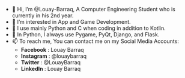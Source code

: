 - 👋 Hi, I’m @Louay-Barraq, A Computer Engineering Student who is currently in his 2nd year.
- 👀 I’m interested in App and Game Development.
- 🌱 I use mainly Python and C when coding in addition to Kotlin.  
- 💞️ In Python, I always use Pygame, PyQt, Django, and Flask. 
- 📫 To reach me, You can contact me on my Social Media Accounts:
  - **Facebook** : Louay Barraq
  - **Instagram** : @louaybarraq
  - **Twitter** : @LouayBarraq
  - **LinkedIn** : Louay Barraq   

<!---
Louay-Barraq/Louay-Barraq is a ✨ special ✨ repository because its `README.md` (this file) appears on your GitHub profile.
You can click the Preview link to take a look at your changes.
--->
